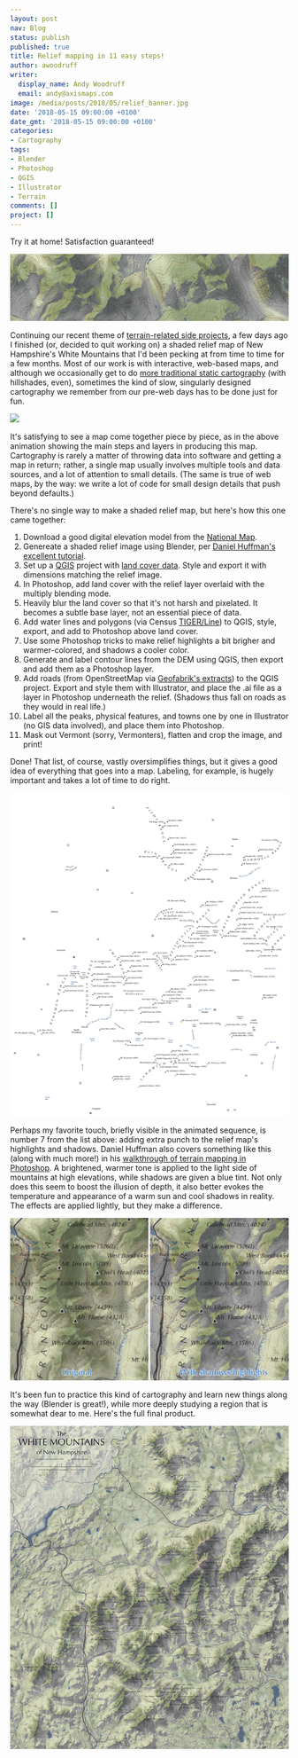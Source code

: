 ```yaml
---
layout: post
nav: Blog
status: publish
published: true
title: Relief mapping in 11 easy steps!
author: awoodruff
writer:
  display_name: Andy Woodruff
  email: andy@axismaps.com
image: /media/posts/2018/05/relief_banner.jpg
date: '2018-05-15 09:00:00 +0100'
date_gmt: '2018-05-15 09:00:00 +0100'
categories:
- Cartography
tags:
- Blender
- Photoshop
- QGIS
- Illustrator
- Terrain
comments: []
project: []
---
```


Try it at home! Satisfaction guaranteed!

![](/media/posts/2018/05/relief_banner.jpg)

Continuing our recent theme of [terrain-related side projects](/blog/2018/04/contours-in-browser/), a few days ago I finished (or, decided to quit working on) a shaded relief map of New Hampshire's White Mountains that I'd been pecking at from time to time for a few months. Most of our work is with interactive, web-based maps, and although we occasionally get to do [more traditional static cartography](/projects/eca) (with hillshades, even), sometimes the kind of slow, singularly designed cartography we remember from our pre-web days has to be done just for fun.

![](/media/posts/2018/05/whites_sequence.gif)

It's satisfying to see a map come together piece by piece, as in the above animation showing the main steps and layers in producing this map. Cartography is rarely a matter of throwing data into software and getting a map in return; rather, a single map usually involves multiple tools and data sources, and a lot of attention to small details. (The same is true of web maps, by the way: we write a lot of code for small design details that push beyond defaults.)

There's no single way to make a shaded relief map, but here's how this one came together:

1. Download a good digital elevation model from the [National Map](https://nationalmap.gov/elevation.html).
2. Genereate a shaded relief image using Blender, per [Daniel Huffman's excellent tutorial](https://somethingaboutmaps.wordpress.com/2017/11/16/creating-shaded-relief-in-blender/).
3. Set up a [QGIS](http://qgis.org) project with [land cover data](https://www.mrlc.gov/). Style and export it with dimensions matching the relief image.
4. In Photoshop, add land cover with the relief layer overlaid with the multiply blending mode.
5. Heavily blur the land cover so that it's not harsh and pixelated. It becomes a subtle base layer, not an essential piece of data.
6. Add water lines and polygons (via Census [TIGER/Line](https://www.census.gov/geo/maps-data/data/tiger-line.html)) to QGIS, style, export, and add to Photoshop above land cover.
7. Use some Photoshop tricks to make relief highlights a bit brigher and warmer-colored, and shadows a cooler color.
8. Generate and label contour lines from the DEM using QGIS, then export and add them as a Photoshop layer.
9. Add roads (from OpenStreetMap via [Geofabrik's extracts](https://download.geofabrik.de/)) to the QGIS project. Export and style them with Illustrator, and place the .ai file as a layer in Photoshop underneath the relief. (Shadows thus fall on roads as they would in real life.)
10. Label all the peaks, physical features, and towns one by one in Illustrator (no GIS data involved), and place them into Photoshop.
11. Mask out Vermont (sorry, Vermonters), flatten and crop the image, and print!

Done! That list, of course, vastly oversimplifies things, but it gives a good idea of everything that goes into a map. Labeling, for example, is hugely important and takes a lot of time to do right.

![](/media/posts/2018/05/labels_only.png)

Perhaps my favorite touch, briefly visible in the animated sequence, is number 7 from the list above: adding extra punch to the relief map's highlights and shadows. Daniel Huffman also covers something like this (along with much more!) in his [walkthrough of terrain mapping in Photoshop](https://somethingaboutmaps.wordpress.com/2016/10/03/terrain-in-photoshop/). A brightened, warmer tone is applied to the light side of mountains at high elevations, while shadows are given a blue tint. Not only does this seem to boost the illusion of depth, it also better evokes the temperature and appearance of a warm sun and cool shadows in reality. The effects are applied lightly, but they make a difference.

![](/media/posts/2018/05/relief_shadows.jpg)

It's been fun to practice this kind of cartography and learn new things along the way (Blender is great!), while more deeply studying a region that is somewhat dear to me. Here's the full final product.

[![](/media/posts/2018/05/white_mountains.jpg)](http://andywoodruff.com/maps/white_mountains.jpg)